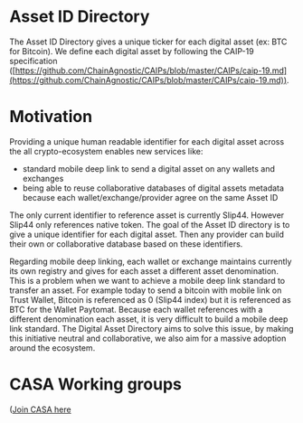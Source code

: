 # **Asset ID Directory**

The Asset ID Directory gives a unique ticker for each digital asset (ex: BTC for Bitcoin). We define each digital asset by following the CAIP-19 specification ([https://github.com/ChainAgnostic/CAIPs/blob/master/CAIPs/caip-19.md](https://github.com/ChainAgnostic/CAIPs/blob/master/CAIPs/caip-19.md)).

# Motivation

Providing a unique human readable identifier for each digital asset across the all crypto-ecosystem enables new services like:

- standard mobile deep link to send a digital asset on any wallets and exchanges
- being able to reuse collaborative databases of digital assets metadata because each wallet/exchange/provider agree on the same Asset ID

The only current identifier to reference asset is currently Slip44. However Slip44 only references native token. The goal of the Asset ID directory is to give a unique identifier for each digital asset. Then any provider can build their own  or collaborative database based on these identifiers.

Regarding mobile deep linking, each wallet or exchange maintains currently its own registry and gives for each asset a different asset denomination. This is a problem when we want to achieve a mobile deep link standard to transfer an asset. For example today to send a bitcoin with mobile link on Trust Wallet, Bitcoin is referenced as 0 (Slip44 index) but it is referenced as BTC for the Wallet Paytomat. Because each wallet references with a different denomination each asset, it is very difficult to build a mobile deep link standard. The Digital Asset Directory aims to solve this issue, by making this initiative neutral and collaborative, we also aim for a massive adoption around the ecosystem.

# CASA Working groups
([Join CASA here](https://github.com/ChainAgnostic/CASA)
